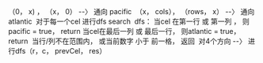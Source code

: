 （0， x) ， （x， 0） --〉 通向 pacific
​
（x， cols）， （rows， x） --〉 通向atlantic
​
对于每一个cel 进行dfs search
​
dfs：
当cel 在第一行 或 第一列 ， 则pacific = true， return
当cel在最后一列 或 最后一行， 则atlantic = true， return
​
当行/列不在范围内， 或当前数字 小于 前一格， 返回
​
对4个方向 --〉 进行dfs（r，c， prevCel， res）
​
​
​